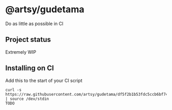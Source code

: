 # @artsy/gudetama

Do as little as possible in CI

## Project status

Extremely WIP

## Installing on CI

Add this to the start of your CI script

<!-- the_installation_command_is_on_the_next_line -->
    curl -s https://raw.githubusercontent.com/artsy/gudetama/df5f2b1b53fdc5ccb6bf74c2d2310efb2bb2a347/install.sh | source /dev/stdin
    TODO
